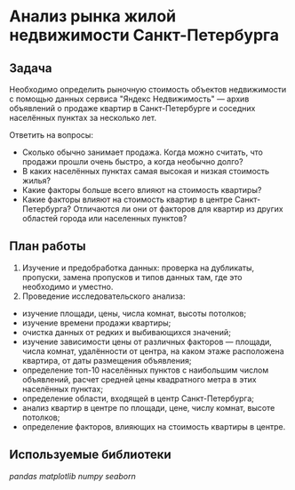 # Анализ рынка жилой недвижимости Санкт-Петербурга
## Задача

Необходимо определить рыночную стоимость объектов недвижимости с помощью данных сервиса "Яндекc Недвижимость" — архив объявлений о продаже квартир в Санкт-Петербурге и соседних населённых пунктах за несколько лет.

Ответить на вопросы:
- Сколько обычно занимает продажа. Когда можно считать, что продажи прошли очень быстро, а когда необычно долго?
- В каких населённых пунктах самая высокая и низкая стоимость жилья?
- Какие факторы больше всего влияют на стоимость квартиры?
- Какие факторы влияют на стоимость квартир в центре Санкт-Петербурга? Отличаются ли они от факторов для квартир из других областей города или населенных пунктов?

## План работы

1. Изучение и предобработка данных: проверка на дубликаты, пропуски, замена пропусков и типов данных там, где это необходимо и уместно.
2. Проведение исследовательского анализа: 
  - изучение площади, цены, числа комнат, высоты потолков;
  - изучение времени продажи квартиры;
  - очистка данных от редких и выбивающихся значений;
  - изучение зависимости цены от различных факторов — площади, числа комнат, удалённости от центра, на каком этаже расположена квартира, от даты размещения объявления;
  - определение топ-10 населённых пунктов с наибольшим числом объявлений, расчет средней цены квадратного метра в этих населённых пунктах;
  - определение области, входящей в центр Санкт-Петербурга;
  - анализ квартир в центре по площади, цене, числу комнат, высоте потолков;
  - определение факторов, влияющих на стоимость квартиры в центре.

## Используемые библиотеки
*pandas*
*matplotlib*
*numpy*
*seaborn*
